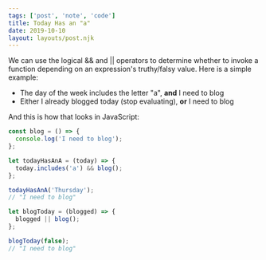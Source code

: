 ```yaml
---
tags: ['post', 'note', 'code']
title: Today Has an "a"
date: 2019-10-10
layout: layouts/post.njk
---
```


We can use the logical && and || operators to determine whether to invoke a function depending on an expression's truthy/falsy value. Here is a simple example:

- The day of the week includes the letter "a", **and** I need to blog
- Either I already blogged today (stop evaluating), **or** I need to blog

And this is how that looks in JavaScript:

<!END clip>

```js
const blog = () => {
  console.log('I need to blog');
};

let todayHasAnA = (today) => {
  today.includes('a') && blog();
};

todayHasAnA('Thursday');
// "I need to blog"

let blogToday = (blogged) => {
  blogged || blog();
};

blogToday(false);
// "I need to blog"
```
